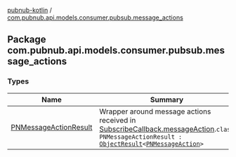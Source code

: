 [pubnub-kotlin](../index.md) / [com.pubnub.api.models.consumer.pubsub.message_actions](./index.md)

## Package com.pubnub.api.models.consumer.pubsub.message_actions

### Types

| Name | Summary |
|---|---|
| [PNMessageActionResult](-p-n-message-action-result/index.md) | Wrapper around message actions received in [SubscribeCallback.messageAction](../com.pubnub.api.callbacks/-subscribe-callback/message-action.md).`class PNMessageActionResult : `[`ObjectResult`](../com.pubnub.api.models.consumer.pubsub.objects/-object-result/index.md)`<`[`PNMessageAction`](../com.pubnub.api.models.consumer.message_actions/-p-n-message-action/index.md)`>` |
